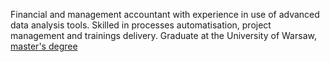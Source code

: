 Financial and management accountant with experience in use of advanced data analysis tools. Skilled in processes automatisation, project management and trainings delivery. Graduate at the University of Warsaw, [master's degree](https://github.com/damian-zamojda/Exe-Respects-Constitution-Study.git)

<!--
**damian-zamojda/damian-zamojda** is a ✨ _special_ ✨ repository because its `README.md` (this file) appears on your GitHub profile.

Here are some ideas to get you started:

- 🔭 I’m currently working on ...
- 🌱 I’m currently learning ...
- 👯 I’m looking to collaborate on ...
- 🤔 I’m looking for help with ...
- 💬 Ask me about ...
- 📫 How to reach me: ...
- 😄 Pronouns: ...
- ⚡ Fun fact: ...
-->
